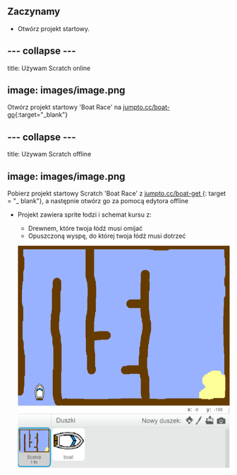 ## Zaczynamy

+ Otwórz projekt startowy.

## \--- collapse \---

title: Używam Scratch online

## image: images/image.png

Otwórz projekt startowy 'Boat Race' na [jumpto.cc/boat-go](https://scratch.mit.edu/projects/63958014/#editor){:target="_blank"}

## \--- collapse \---

title: Używam Scratch offline

## image: images/image.png

Pobierz projekt startowy Scratch 'Boat Race' z [ jumpto.cc/boat-get ](http:jumpto.cc/boat-get) {: target = "_ blank"}, a następnie otwórz go za pomocą edytora offline

+ Projekt zawiera sprite łodzi i schemat kursu z:
    
    + Drewnem, które twoja łódź musi omijać
    + Opuszczoną wyspę, do której twoja łódź musi dotrzeć
    
    ![zrzuty ekranu](images/boat-starter.png)